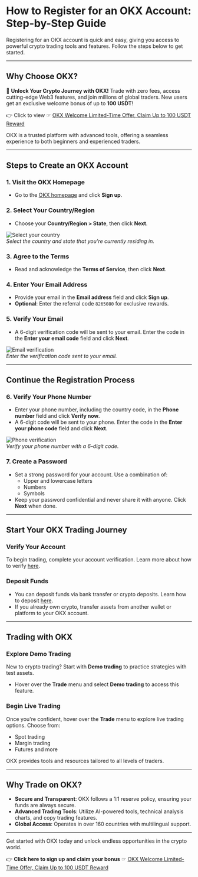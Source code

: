 # How to Register for an OKX Account: Step-by-Step Guide

Registering for an OKX account is quick and easy, giving you access to powerful crypto trading tools and features. Follow the steps below to get started.

---

## Why Choose OKX?

🚀 **Unlock Your Crypto Journey with OKX!** Trade with zero fees, access cutting-edge Web3 features, and join millions of global traders. New users get an exclusive welcome bonus of up to **100 USDT**!  

👉 Click to view ☞ [OKX Welcome Limited-Time Offer, Claim Up to 100 USDT Reward](https://bit.ly/OKXe)  

OKX is a trusted platform with advanced tools, offering a seamless experience to both beginners and experienced traders.

---

## Steps to Create an OKX Account

### 1. Visit the OKX Homepage
- Go to the [OKX homepage](https://app.okx.com/account/register?action=header_register_btn) and click **Sign up**.

### 2. Select Your Country/Region
- Choose your **Country/Region > State**, then click **Next**.

![Select your country](https://www.okx.com/cdn/assets/plugins/announcements/contentful/tofttmniq0qv/26edIfJlJb2sIpqnLqzNYo/8db674cc65464059ae0376f08647ba0b/web-US-register_account-select_country_and_state.png)  
*Select the country and state that you're currently residing in.*

### 3. Agree to the Terms
- Read and acknowledge the **Terms of Service**, then click **Next**.

### 4. Enter Your Email Address
- Provide your email in the **Email address** field and click **Sign up**.  
- **Optional**: Enter the referral code `8265080` for exclusive rewards.

### 5. Verify Your Email
- A 6-digit verification code will be sent to your email. Enter the code in the **Enter your email code** field and click **Next**.

![Email verification](https://www.okx.com/cdn/assets/plugins/announcements/contentful/tofttmniq0qv/2rtv4Tx5axkS4V9AqhPZsO/65a45c69c68fed9e363c6d313b63a4a1/web-US-register_account-insert_email_code.png)  
*Enter the verification code sent to your email.*

---

## Continue the Registration Process

### 6. Verify Your Phone Number
- Enter your phone number, including the country code, in the **Phone number** field and click **Verify now**.  
- A 6-digit code will be sent to your phone. Enter the code in the **Enter your phone code** field and click **Next**.

![Phone verification](https://www.okx.com/cdn/assets/plugins/announcements/contentful/tofttmniq0qv/1U2d8v6bv37wHvBPzJCTxt/23adaeb96a97d59a7f673b7d4de1f329/web-US-register_account-insert_phone_number.png)  
*Verify your phone number with a 6-digit code.*

### 7. Create a Password
- Set a strong password for your account. Use a combination of:
  - Upper and lowercase letters
  - Numbers
  - Symbols  
- Keep your password confidential and never share it with anyone. Click **Next** when done.

---

## Start Your OKX Trading Journey

### Verify Your Account
To begin trading, complete your account verification. Learn more about how to verify [here](https://app.okx.com/help/how-do-i-get-my-individual-account-verified).

### Deposit Funds
- You can deposit funds via bank transfer or crypto deposits. Learn how to deposit [here](https://app.okx.com/help/how-do-i-make-us-deposit-app).
- If you already own crypto, transfer assets from another wallet or platform to your OKX account.

---

## Trading with OKX

### Explore Demo Trading
New to crypto trading? Start with **Demo trading** to practice strategies with test assets.  
- Hover over the **Trade** menu and select **Demo trading** to access this feature.

### Begin Live Trading
Once you're confident, hover over the **Trade** menu to explore live trading options. Choose from:
- Spot trading
- Margin trading
- Futures and more

OKX provides tools and resources tailored to all levels of traders.

---

## Why Trade on OKX?

- **Secure and Transparent**: OKX follows a 1:1 reserve policy, ensuring your funds are always secure.
- **Advanced Trading Tools**: Utilize AI-powered tools, technical analysis charts, and copy trading features.
- **Global Access**: Operates in over 160 countries with multilingual support.

---

Get started with OKX today and unlock endless opportunities in the crypto world.

👉 **Click here to sign up and claim your bonus** ☞ [OKX Welcome Limited-Time Offer, Claim Up to 100 USDT Reward](https://bit.ly/OKXe)
